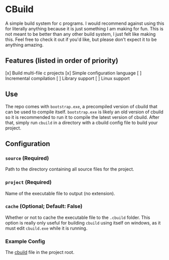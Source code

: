 # CBuild
A simple build system for c programs. I would recommend against using this for 
literally anything because it is just something I am making for fun. This is 
not meant to be better than any other build system, I just felt like making 
this. Feel free to check it out if you'd like, but please don't expect it 
to be anything amazing.

## Features (listed in order of priority)
[x] Build multi-file c projects
[x] Simple configuration language
[ ] Incremental compilation
[ ] Library support
[ ] Linux support

## Use
The repo comes with `bootstrap.exe`, a precompiled version of cbuild that can 
be used to compile itself. `bootstrap.exe` is likely an old version of cbuild 
so it is recommended to run it to compile the latest version of cbuild. After 
that, simply run `cbuild` in a directory with a cbuild config file to build 
your project.

## Configuration  

### `source` (Required)
Path to the directory containing all source files for the project.  

### `project` (Required)
Name of the executable file to output (no extension).  

### `cache` (Optional; Default: False)
Whether or not to cache the executable file to the `.cbuild` folder. This option 
is really only useful for building `cbuild` using itself on windows, as it must 
edit `cbuild.exe` while it is running.

### Example Config
The [cbuild](cbuild) file in the project root.

